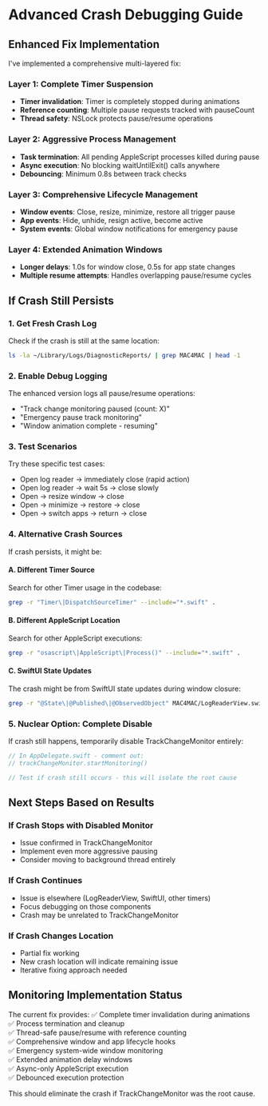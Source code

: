 # Advanced Crash Debugging Guide

## Enhanced Fix Implementation

I've implemented a comprehensive multi-layered fix:

### Layer 1: Complete Timer Suspension
- **Timer invalidation**: Timer is completely stopped during animations
- **Reference counting**: Multiple pause requests tracked with pauseCount
- **Thread safety**: NSLock protects pause/resume operations

### Layer 2: Aggressive Process Management  
- **Task termination**: All pending AppleScript processes killed during pause
- **Async execution**: No blocking waitUntilExit() calls anywhere
- **Debouncing**: Minimum 0.8s between track checks

### Layer 3: Comprehensive Lifecycle Management
- **Window events**: Close, resize, minimize, restore all trigger pause
- **App events**: Hide, unhide, resign active, become active
- **System events**: Global window notifications for emergency pause

### Layer 4: Extended Animation Windows
- **Longer delays**: 1.0s for window close, 0.5s for app state changes
- **Multiple resume attempts**: Handles overlapping pause/resume cycles

## If Crash Still Persists

### 1. **Get Fresh Crash Log**
Check if the crash is still at the same location:
```bash
ls -la ~/Library/Logs/DiagnosticReports/ | grep MAC4MAC | head -1
```

### 2. **Enable Debug Logging**
The enhanced version logs all pause/resume operations:
- "Track change monitoring paused (count: X)"
- "Emergency pause track monitoring"
- "Window animation complete - resuming"

### 3. **Test Scenarios**
Try these specific test cases:
- Open log reader → immediately close (rapid action)
- Open log reader → wait 5s → close slowly
- Open → resize window → close
- Open → minimize → restore → close
- Open → switch apps → return → close

### 4. **Alternative Crash Sources**
If crash persists, it might be:

#### A. Different Timer Source
Search for other Timer usage in the codebase:
```bash
grep -r "Timer\|DispatchSourceTimer" --include="*.swift" .
```

#### B. Different AppleScript Location
Search for other AppleScript executions:
```bash
grep -r "osascript\|AppleScript\|Process()" --include="*.swift" .
```

#### C. SwiftUI State Updates
The crash might be from SwiftUI state updates during window closure:
```bash
grep -r "@State\|@Published\|@ObservedObject" MAC4MAC/LogReaderView.swift
```

### 5. **Nuclear Option: Complete Disable**
If crash still happens, temporarily disable TrackChangeMonitor entirely:

```swift
// In AppDelegate.swift - comment out:
// trackChangeMonitor.startMonitoring()

// Test if crash still occurs - this will isolate the root cause
```

## Next Steps Based on Results

### If Crash Stops with Disabled Monitor
- Issue confirmed in TrackChangeMonitor
- Implement even more aggressive pausing
- Consider moving to background thread entirely

### If Crash Continues
- Issue is elsewhere (LogReaderView, SwiftUI, other timers)
- Focus debugging on those components
- Crash may be unrelated to TrackChangeMonitor

### If Crash Changes Location
- Partial fix working
- New crash location will indicate remaining issue
- Iterative fixing approach needed

## Monitoring Implementation Status

The current fix provides:
✅ Complete timer invalidation during animations  
✅ Process termination and cleanup  
✅ Thread-safe pause/resume with reference counting  
✅ Comprehensive window and app lifecycle hooks  
✅ Emergency system-wide window monitoring  
✅ Extended animation delay windows  
✅ Async-only AppleScript execution  
✅ Debounced execution protection  

This should eliminate the crash if TrackChangeMonitor was the root cause.

